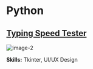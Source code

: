 # Python

## [Typing Speed Tester](https://github.com/UncleArya/PortfolioProjects/blob/main/TypingSpeedTester/README.md)

![image-2](https://github.com/user-attachments/assets/e0b1f4d2-4b3d-4486-b7fc-2a960a27a410)

**Skills:** Tkinter, UI/UX Design
